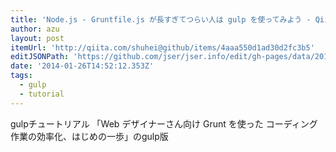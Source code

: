 ```yaml
---
title: 'Node.js - Gruntfile.js が長すぎてつらい人は gulp を使ってみよう - Qiita [キータ]'
author: azu
layout: post
itemUrl: 'http://qiita.com/shuhei@github/items/4aaa550d1ad30d2fc3b5'
editJSONPath: 'https://github.com/jser/jser.info/edit/gh-pages/data/2014/01/index.json'
date: '2014-01-26T14:52:12.353Z'
tags:
  - gulp
  - tutorial
---
```

gulpチュートリアル
「Web デザイナーさん向け Grunt を使った コーディング作業の効率化、はじめの一歩」のgulp版
